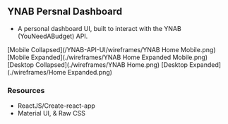 ## YNAB Persnal Dashboard
* A personal dashboard UI, built to interact with the YNAB (YouNeedABudget) API.


[Mobile Collapsed](/YNAB-API-UI/wireframes/YNAB Home Mobile.png)
[Mobile Expanded](./wireframes/YNAB Home Expanded Mobile.png)
[Desktop Collapsed](./wireframes/YNAB Home.png)
[Desktop Expanded](./wireframes/Home Expanded.png)


### Resources
* ReactJS/Create-react-app
* Material UI, & Raw CSS
